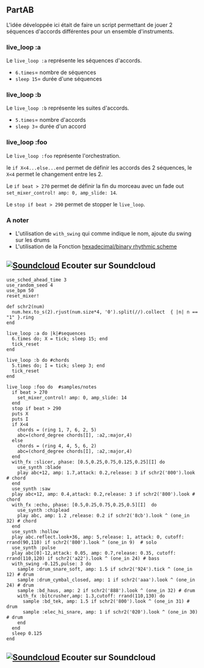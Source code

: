## PartAB
L'idée développée ici était de faire un script permettant de jouer 2 séquences d'accords différentes pour un ensemble d'instruments.
### live_loop :a
Le `live_loop :a` représente les séquences d'accords. 
- `6.times`= nombre de séquences
- `sleep 15`= durée d'une séquences

### live_loop :b
Le `live_loop :b` représente les suites d'accords. 
- `5.times`= nombre d'accords
- `sleep 3`= durée d'un accord

### live_loop :foo
Le `live_loop :foo` représente l'orchestration.

le `if X<4...else...end` permet de définir les accords des 2 séquences, le `X<4` permet le changement entre les 2.

Le `if beat > 270` permet de définir la fin du morceau avec un fade out `set_mixer_control! amp: 0, amp_slide: 14`.

Le `stop if beat > 290` permet de stopper le `live_loop`.

### A noter
- L'utilisation de `with_swing` qui comme indique le nom, ajoute du swing sur les drums
- L'utilisation de la Fonction [hexadecimal/binary rhythmic scheme](https://github.com/themeplard/script-sonic-pi/blob/master/hexadecimal-rythme.md)

## [![Soundcloud](https://icon-icons.com/icons2/159/PNG/64/soundcloud_22554.png)](https://soundcloud.com/themeplard/partab) Ecouter sur Soundcloud

```
use_sched_ahead_time 3
use_random_seed 4
use_bpm 50
reset_mixer!

def schr2(num)
  num.hex.to_s(2).rjust(num.size*4, '0').split(//).collect  { |n| n == "1" }.ring
end

live_loop :a do |k|#sequences
  6.times do; X = tick; sleep 15; end
  tick_reset
end

live_loop :b do #chords
  5.times do; I = tick; sleep 3; end
  tick_reset
end

live_loop :foo do  #samples/notes
  if beat > 270
    set_mixer_control! amp: 0, amp_slide: 14
  end
  stop if beat > 290
  puts X
  puts I
  if X<4
    chords = (ring 1, 7, 6, 2, 5)
    abc=(chord_degree chords[I], :a2,:major,4)
  else
    chords = (ring 4, 4, 5, 6, 2)
    abc=(chord_degree chords[I], :a2,:major,4)
  end
  with_fx :slicer, phase: [0.5,0.25,0.75,0.125,0.25][I] do
    use_synth :blade
    play abc+12, amp: 1.7,attack: 0.2,release: 3 if schr2('800').look # chord
  end
  use_synth :saw
  play abc+12, amp: 0.4,attack: 0.2,release: 3 if schr2('800').look # chord
  with_fx :echo, phase: [0.5,0.25,0.75,0.25,0.5][I]  do
    use_synth :chiplead
    play abc, amp: 1.2 ,release: 0.2 if schr2('8cb').look ^ (one_in 32) # chord
  end
  use_synth :hollow
  play abc.reflect.look+36, amp: 5,release: 1, attack: 0, cutoff: rrand(90,110) if schr2('800').look ^ (one_in 9)  # solo
  use_synth :pulse
  play abc[0]-12,attack: 0.05, amp: 0.7,release: 0.35, cutoff: rrand(110,120) if schr2('a22').look ^ (one_in 24) # bass
  with_swing -0.125,pulse: 3 do
    sample :drum_snare_soft, amp: 1.5 if schr2('924').tick ^ (one_in 12) # drum
    sample :drum_cymbal_closed, amp: 1 if schr2('aaa').look ^ (one_in 24) # drum
    sample :bd_haus, amp: 2 if schr2('888').look ^ (one_in 32) # drum
    with_fx :bitcrusher,amp: 1.3,cutoff: rrand(110,130) do
      sample :bd_tek, amp: 1.5 if schr2('800').look ^ (one_in 31) # drum
      sample :elec_hi_snare, amp: 1 if schr2('020').look ^ (one_in 30) # drum
    end
  end
  sleep 0.125
end
```
## [![Soundcloud](https://icon-icons.com/icons2/159/PNG/64/soundcloud_22554.png)](https://soundcloud.com/themeplard/partab) Ecouter sur Soundcloud
